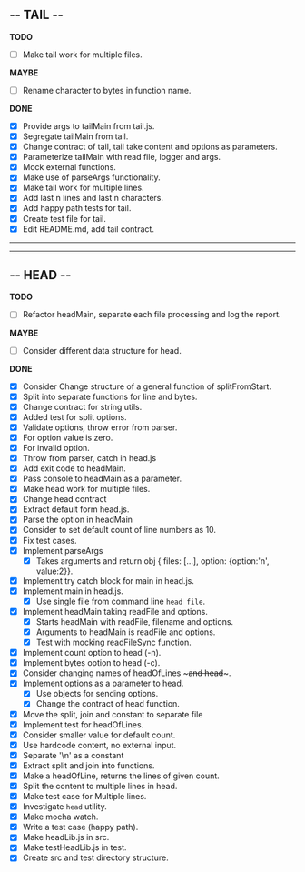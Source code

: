 ## **-- TAIL --**

**TODO**

- [ ] Make tail work for multiple files.

**MAYBE**
- [ ] Rename character to bytes in function name.

**DONE**

- [x] Provide args to tailMain from tail.js.
- [x] Segregate tailMain from tail.
- [x] Change contract of tail, tail take content and options as parameters.
- [x] Parameterize tailMain with read file, logger and args.
 - [x] Mock external functions.
- [x] Make use of parseArgs functionality.
- [x] Make tail work for multiple lines.
- [x] Add last n lines and last n characters.
- [x] Add happy path tests for tail.
- [x] Create test file for tail.
- [x] Edit README.md, add tail contract.

***
***

## **-- HEAD --**

**TODO**

- [ ] Refactor headMain, separate each file processing and log the report.

**MAYBE**

- [ ] Consider different data structure for head.

**DONE**

- [x] Consider Change structure of a general function of splitFromStart.
 - [x] Split into separate functions for line and bytes.
- [x] Change contract for string utils.
- [x] Added test for split options.
- [x] Validate options, throw error from parser.
 - [x] For option value is zero.
 - [x] For invalid option.
 - [x] Throw from parser, catch in head.js
- [x] Add exit code to headMain.
- [x] Pass console to headMain as a parameter.
- [x] Make head work for multiple files.
- [x] Change head contract
- [x] Extract default form head.js.
- [x] Parse the option in headMain 
- [x] Consider to set default count of line numbers as 10.
 - [x] Fix test cases.
- [x] Implement parseArgs
  - [x] Takes arguments and return obj { files: [...], option: {option:'n', value:2}}.
- [x] Implement try catch block for main in head.js.
- [x] Implement main in head.js.
  - [x] Use single file from command line `head file`.
- [x] Implement headMain taking readFile and options.
  - [x] Starts headMain with readFile, filename and options.
  - [x] Arguments to headMain is readFile and options.
  - [x] Test with mocking readFileSync function.
- [x] Implement count option to head (-n).
- [x] Implement bytes option to head (-c).
- [x] Consider changing names of headOfLines ~~~and head~~~.
- [x] Implement options as a parameter to head.
  - [x] Use objects for sending options.
  - [x] Change the contract of head function.
- [x] Move the split, join and constant to separate file
- [x] Implement test for headOfLines.
- [x] Consider smaller value for default count.
- [x] Use hardcode content, no external input.
- [x] Separate '\n' as a constant
- [x] Extract split and join into functions.
- [x] Make a headOfLine, returns the lines of given count.
 - [x] Split the content to multiple lines in head.
- [x] Make test case for Multiple lines.
- [x] Investigate `head` utility.
- [x] Make mocha watch.
- [x] Write a test case (happy path).
- [x] Make headLib.js in src.
- [x] Make testHeadLib.js in test.
- [x] Create src and test directory structure.
